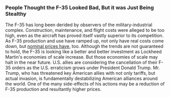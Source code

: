 ### People Thought the F-35 Looked Bad, But it was Just Being Stealthy
The F-35 has long been derided by observers of the military-industrial complex. Construction, maintenance, and flight costs were alleged to be too high, even as the aircraft has proved itself vastly superior to its competition.
As F-35 production and use have ramped up, not only have real costs come down, but [nominal prices have](https://www.19fortyfive.com/2025/03/the-f-35-fighter-question-that-lingers-year-after-year/), too. Although the trends are not guaranteed to hold, the F-35 is looking like a better and better investment as Lockheed Martin's economies of scale increase.
But those economies of scale may halt in the near future. U.S. allies are considering the cancellation of their F-35 orders as the U.S. erraticism grows under President Donald Trump. Mr. Trump, who has threatened key American allies with not only tariffs, but actual invasion, is fundamentally destabilizing American alliances around the world. One of the many side-effects of his actions may be a reduction of F-35 production and resultantly higher prices.